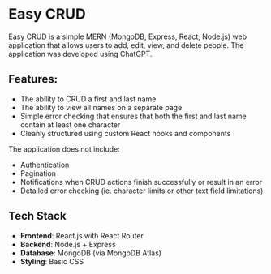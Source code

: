 # Easy CRUD

Easy CRUD is a simple MERN (MongoDB, Express, React, Node.js) web application that allows users to add, edit, view, and delete people.
 The application was developed using ChatGPT.

## Features:

- The ability to CRUD a first and last name
- The ability to view all names on a separate page
- Simple error checking that ensures that both the first and last name contain at least one character
- Cleanly structured using custom React hooks and components

The application does not include:

- Authentication
- Pagination
- Notifications when CRUD actions finish successfully or result in an error
- Detailed error checking (ie. character limits or other text field limitations)

## Tech Stack

- **Frontend**: React.js with React Router
- **Backend**: Node.js + Express
- **Database**: MongoDB (via MongoDB Atlas)
- **Styling**: Basic CSS

